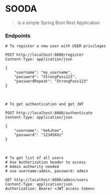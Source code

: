 # SOODA
> is a simple Spring Boot Rest Application

### Endpoints

    # To register a new user with USER privileges

    POST http://localhost:8080/register
    Content-Type: application/json

    {
        "username": "my_username",
        "password": "StrongPass123",
        "passwordRepeat": "StrongPass123"
    }
<br>

    # To get authentication and get JWT 

    POST http://localhost:8080/authenticate
    Content-Type: application/json
    
    {
        "username": "bekzhan",
        "password": "123456Xz"
    }
<br>

    # To get list of all users
    # Use Authorization header to access
    # Admin authority needed
    # use username:admin, password: admin

    GET http://localhost:8080/admin/users
    Content-Type: application/json
    Authorization: Bearer <JWT access token>
